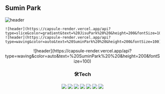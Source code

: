 ## Sumin Park
![header](https://capsule-render.vercel.app/api?type=waving&color=auto&text=%20SuminPark%20%20&height=200&fontSize=100) 
<!-- - 📘 I graduated from [Yeungnam University](http://www.yu.ac.kr/_korean/main/index.php).
- 🌱 I’m currently learning Python, Django, Algorithm, Kotlin, Android -->

    ![header](https://capsule-render.vercel.app/api?type=slice&color=gradient&text=%20JisuPark%20%20&height=200&fontSize=100)
    ![header](https://capsule-render.vercel.app/api?type=waving&color=auto&text=%20SuminPark%20%20&height=200&fontSize=100) 
<div align=center>
    ![header](https://capsule-render.vercel.app/api?type=waving&color=auto&text=%20SuminPark%20%20&height=200&fontSize=100) 
    <h3>🛠Tech</h3> 
  <img src="https://img.shields.io/badge/Python-3776AB?style=flat-square&logo=Python&logoColor=white"/> <img src="https://img.shields.io/badge/Django-092E20?style=flat-square&logo=django&logoColor=white"/> <img src="https://img.shields.io/badge/Flask-000000?style=flat-square&logo=flask&logoColor=white"/> <img src="https://img.shields.io/badge/HTML5-E34F26?style=flat-square&logo=HTML5&logoColor=white"/> <img src="https://img.shields.io/badge/CSS3-1572B6?style=flat-square&logo=CSS3&logoColor=white"/> <img src="https://img.shields.io/badge/JavaScript-F7DF1E?style=flat-square&logo=JavaScript&logoColor=black"/> <img src="https://img.shields.io/badge/MongoDB-47A248?style=flat-square&logo=MongoDB&logoColor=white"/>
</div>
